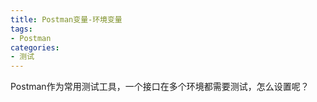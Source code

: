 ```yaml
---
title: Postman变量-环境变量
tags:
- Postman
categories:
- 测试
---
```

Postman作为常用测试工具，一个接口在多个环境都需要测试，怎么设置呢？
<!--more-->



<!--stackedit_data:
eyJoaXN0b3J5IjpbMTAyNzI5MzE5N119
-->